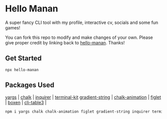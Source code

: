 # Hello Manan

A super fancy CLI tool with my profile, interactive cv, socials and some fun games!

You can fork this repo to modify and make changes of your own. Please give proper credit by linking back to [hello-manan](https://github.com/manan-m-shah/hello-manan). Thanks!

## Get Started

```
npx hello-manan
```

## Packages Used

[yargs](https://github.com/yargs/yargs) |
[chalk](https://github.com/chalk/chalk) | 
[inquirer](https://github.com/SBoudrias/Inquirer.js) |
[terminal-kit](https://github.com/cronvel/terminal-kit)
[gradient-string](https://github.com/bokub/gradient-string) |
[chalk-animation](https://github.com/bokub/chalk-animation) |
[figlet](https://github.com/patorjk/figlet.js) |
[boxen](https://github.com/sindresorhus/boxen) |
[cli-table3](https://github.com/cli-table/cli-table3) |


```sh
npm i yargs chalk chalk-animation figlet gradient-string inquirer terminal-kit boxen cli-table3
```